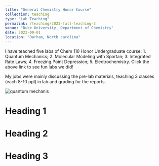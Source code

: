 ```yaml
---
title: "General Chemistry Honor Course"
collection: teaching
type: "Lab Teaching"
permalink: /teaching/2023-fall-teaching-3
venue: "Duke University, Department of Chemistry"
date: 2023-09-01
location: "Durham, North carolina"
---
```


I have teached five labs of Chem 110 Honor Undergraduate course: 1. Quantum Mechanics; 2. Molecular Modeling with Spartan; 3. Integrated Rate Laws; 4. Freezing Point Depression; 5. Electrochemistry. Click the above link to see fun labs we did!

My jobs were mainly discussing the pre-lab materials, teaching 3 classes (each 8-10 ppl) in lab and grading for the reports.

![quantum mechanis](./2023fall_qm.jpg) 

Heading 1
======

Heading 2
======

Heading 3
======
